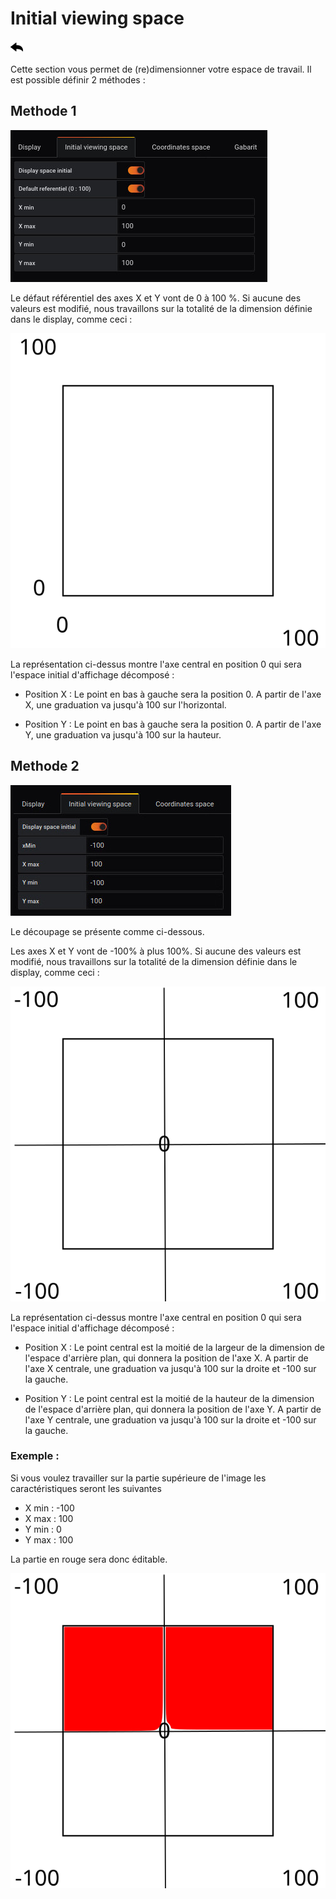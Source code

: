 # Initial viewing space
[![](../../screenshots/other/Go-back.png)](README.md)


Cette section vous permet de (re)dimensionner votre espace de travail. Il est possible définir 2 méthodes :

## Methode 1

![display](../../screenshots/editor/initial/initial-space.jpg)


Le défaut référentiel des axes X et Y vont de 0 à 100 %. Si aucune des valeurs est modifié, nous travaillons sur la totalité de la dimension définie dans le display, comme ceci :

![init full](../../screenshots/editor/initial/init-space-full.svg)



La représentation ci-dessus montre l'axe central en position 0 qui sera l'espace initial d'affichage décomposé :

- Position X : Le point en bas à gauche sera la position 0. A partir de l'axe X, une graduation va jusqu'à 100 sur l'horizontal.

- Position Y : Le point en bas à gauche sera la position 0. A partir de l'axe Y, une graduation va jusqu'à 100 sur la hauteur.
 

 


## Methode 2


![display](../../screenshots/editor/initial/initial-view-space.jpg)



Le découpage se présente comme ci-dessous.


Les axes X et Y vont de -100% à plus 100%. Si aucune des valeurs est modifié, nous travaillons sur la totalité de la dimension définie dans le display, comme ceci :

![init full](../../screenshots/editor/initial/init-full.svg)

La représentation ci-dessus montre l'axe central en position 0 qui sera l'espace initial d'affichage décomposé :

- Position X : Le point central est la moitié de la largeur de la dimension de l'espace d'arrière plan, qui donnera la position de l'axe X. A partir de l'axe X centrale, une graduation va jusqu'à 100 sur la droite et -100 sur la gauche. 

- Position Y : Le point central est la moitié de la hauteur de la dimension de l'espace d'arrière plan, qui donnera la position de l'axe Y. A partir de l'axe Y centrale, une graduation va jusqu'à 100 sur la droite et -100 sur la gauche. 




### Exemple :

Si vous voulez travailler sur la partie supérieure de l'image les caractéristiques seront les suivantes

- X min : -100
- X max : 100
- Y min : 0
- Y max : 100

La partie en rouge sera donc éditable. 


![decoupage](../../screenshots/editor/initial/initial-decoupage.svg)
